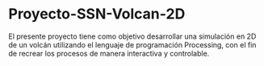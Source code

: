 # Proyecto-SSN-Volcan-2D
El presente proyecto tiene como objetivo desarrollar una simulación en 2D de un volcán utilizando el lenguaje de programación Processing, con el fin de recrear los procesos de manera interactiva y controlable.
